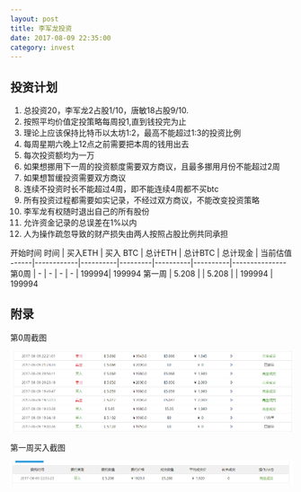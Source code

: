 ```yaml
---
layout: post
title: 李军龙投资
date: 2017-08-09 22:35:00
category: invest
---
```


## 投资计划
1. 总投资20，李军龙2占股1/10，唐敏18占股9/10.
2. 按照平均价值定投策略每周投1,直到钱投完为止
3. 理论上应该保持比特币以太坊1:2，最高不能超过1:3的投资比例
4. 每周星期六晚上12点之前需要把本周的钱用出去
5. 每次投资额均为一万
6. 如果想挪用下一周的投资额度需要双方商议，且最多挪用月份不能超过2周
7. 如果想暂缓投资需要双方商议
8. 连续不投资时长不能超过4周，即不能连续4周都不买btc
9. 所有投资过程都需要如实记录，不经过双方商议，不能改变投资策略
10. 李军龙有权随时退出自己的所有股份
11. 允许资金记录的总误差在1%以内
12. 人为操作疏忽导致的财产损失由两人按照占股比例共同承担

开始时间
时间   |   买入ETH  | 买入 BTC  | 总计ETH | 总计BTC  | 总计现金  |  当前估值
------|------------|----------|---------|----------|----------|---------------
第0周  |    -       |    -     |    -    |     -    |    199994| 199994
第一周  |    5.208  |          |   5.208 |          |   199994 | 199994



## 附录

第0周截图

![ETH购买记录](/images/ljlweek0.png)

第一周买入截图

![ETH购买记录](/images/ljlweek1.png)
